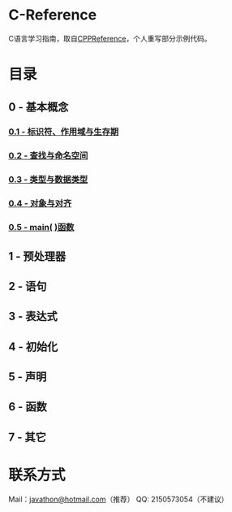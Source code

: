 # **C-Reference**
C语言学习指南，取自[CPPReference](cppreference.com)，个人重写部分示例代码。

# **目录**
## 0 - 基本概念
### [0.1 - 标识符、作用域与生存期](./0%20-%20基本概念/0.1%20标识符、作用域与生存期/0-1.md)
### [0.2 - 查找与命名空间](./0%20-%20基本概念/0.2%20查找与命名空间/0-2.md)
### [0.3 - 类型与数据类型](./0%20-%20基本概念/0.3%20类型与算数类型/0-3.md)
### [0.4 - 对象与对齐](./0%20-%20基本概念/0.4%20对象与对齐/0-4.md)
### [0.5 - main( )函数](./0%20-%20基本概念/0.5%20main%20(%20)%20函数/0-5.md)
## 1 - 预处理器
## 2 - 语句
## 3 - 表达式
## 4 - 初始化
## 5 - 声明
## 6 - 函数
## 7 - 其它

# **联系方式**
Mail：javathon@hotmail.com（推荐）
QQ: 2150573054（不建议）
